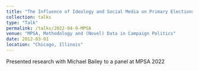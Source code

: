 ```yaml
---
title: "The Influence of Ideology and Social Media on Primary Elections"
collection: talks
type: "Talk"
permalink: /talks/2022-04-9-MPSA
venue: "MPSA, Methodology and (Novel) Data in Campaign Politics"
date: 2012-03-01
location: "Chicago, Illinois"
---
```


Presented research with Michael Bailey to a panel at MPSA 2022
